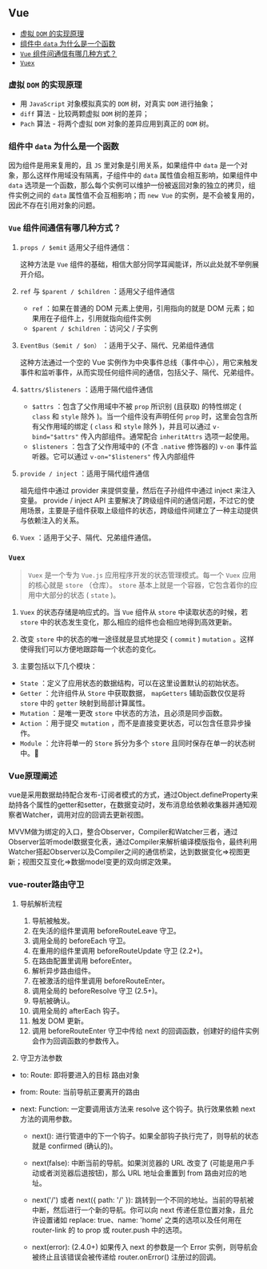 ## Vue

* [虚拟 `DOM` 的实现原理](#anchor1)
* [组件中 `data` 为什么是一个函数](#anchor2)
* [ `Vue` 组件间通信有哪几种方式？](#anchor3)
* [ `Vuex` ](#anchor4)

<span id="anchor1"></span>

### 虚拟 `DOM` 的实现原理

* 用 `JavaScript` 对象模拟真实的 `DOM` 树，对真实 `DOM` 进行抽象；
* `diff` 算法 - 比较两颗虚拟 `DOM` 树的差异；
* `Pach` 算法 - 将两个虚拟 `DOM` 对象的差异应用到真正的 `DOM` 树。

<span id="anchor2"></span>

### 组件中 `data` 为什么是一个函数

因为组件是用来复用的，且 `JS` 里对象是引用关系，如果组件中 `data` 是一个对象，那么这样作用域没有隔离，子组件中的 `data` 属性值会相互影响，如果组件中 `data` 选项是一个函数，那么每个实例可以维护一份被返回对象的独立的拷贝，组件实例之间的 `data` 属性值不会互相影响；而 `new Vue` 的实例，是不会被复用的，因此不存在引用对象的问题。

<span id="anchor3"></span>

### `Vue` 组件间通信有哪几种方式？

1. `props / $emit` 适用父子组件通信：

    这种方法是 `Vue` 组件的基础，相信大部分同学耳闻能详，所以此处就不举例展开介绍。

2. `ref` 与 `$parent / $children` ：适用父子组件通信

   + `ref` ：如果在普通的 DOM 元素上使用，引用指向的就是 DOM 元素；如果用在子组件上，引用就指向组件实例
   + `$parent / $children` ：访问父 / 子实例

3. `EventBus（$emit / $on）` ：适用于父子、隔代、兄弟组件通信

    这种方法通过一个空的 Vue 实例作为中央事件总线（事件中心），用它来触发事件和监听事件，从而实现任何组件间的通信，包括父子、隔代、兄弟组件。

4. `$attrs/$listeners` ：适用于隔代组件通信

   + `$attrs` ：包含了父作用域中不被 `prop` 所识别 (且获取) 的特性绑定 ( `class` 和 `style` 除外 )。当一个组件没有声明任何 `prop` 时，这里会包含所有父作用域的绑定 ( `class` 和 `style` 除外 )，并且可以通过 `v-bind="$attrs"` 传入内部组件。通常配合 `inheritAttrs` 选项一起使用。
   + `$listeners` ：包含了父作用域中的 (不含 `.native` 修饰器的) `v-on` 事件监听器。它可以通过 `v-on="$listeners"` 传入内部组件

05. `provide / inject` ：适用于隔代组件通信

    祖先组件中通过 provider 来提供变量，然后在子孙组件中通过 inject 来注入变量。 provide / inject API 主要解决了跨级组件间的通信问题，不过它的使用场景，主要是子组件获取上级组件的状态，跨级组件间建立了一种主动提供与依赖注入的关系。

06. `Vuex` ：适用于父子、隔代、兄弟组件通信。

<span id="anchor4"></span>

### `Vuex`

> `Vuex` 是一个专为 `Vue.js` 应用程序开发的状态管理模式。每一个 `Vuex` 应用的核心就是 `store` （仓库）。 `store` 基本上就是一个容器，它包含着你的应用中大部分的状态 ( `state` )。

01. `Vuex` 的状态存储是响应式的。当 `Vue` 组件从 `store` 中读取状态的时候，若 `store` 中的状态发生变化，那么相应的组件也会相应地得到高效更新。

2. 改变 `store` 中的状态的唯一途径就是显式地提交 ( `commit` ) `mutation` 。这样使得我们可以方便地跟踪每一个状态的变化。
03. 主要包括以下几个模块：

   + `State` ：定义了应用状态的数据结构，可以在这里设置默认的初始状态。
   + `Getter` ：允许组件从 `Store` 中获取数据， `mapGetters` 辅助函数仅仅是将 `store` 中的 `getter` 映射到局部计算属性。
   + `Mutation` ：是唯一更改 `store` 中状态的方法，且必须是同步函数。
   + `Action` ：用于提交 `mutation` ，而不是直接变更状态，可以包含任意异步操作。
   + `Module` ：允许将单一的 `Store` 拆分为多个 `store` 且同时保存在单一的状态树中。

### Vue原理阐述

vue是采用数据劫持配合发布-订阅者模式的方式，通过Object.defineProperty来劫持各个属性的getter和setter，在数据变动时，发布消息给依赖收集器并通知观察者Watcher，调用对应的回调去更新视图。

MVVM做为绑定的入口，整合Observer，Compiler和Watcher三者，通过Observer监听model数据变化表，通过Compiler来解析编译模版指令，最终利用Watcher搭起Observer以及Compiler之间的通信桥梁，达到数据变化=>视图更新；视图交互变化=>数据model变更的双向绑定效果。

### vue-router路由守卫

01. 导航解析流程
    01. 导航被触发。
    02. 在失活的组件里调用 beforeRouteLeave 守卫。
    03. 调用全局的 beforeEach 守卫。
    4. 在重用的组件里调用 beforeRouteUpdate 守卫 (2.2+)。
    05. 在路由配置里调用 beforeEnter。
    06. 解析异步路由组件。
    07. 在被激活的组件里调用 beforeRouteEnter。
    8. 调用全局的 beforeResolve 守卫 (2.5+)。
    09. 导航被确认。
    10. 调用全局的 afterEach 钩子。
    11. 触发 DOM 更新。
    12. 调用 beforeRouteEnter 守卫中传给 next 的回调函数，创建好的组件实例会作为回调函数的参数传入。

02. 守卫方法参数

* to: Route: 即将要进入的目标 路由对象

* from: Route: 当前导航正要离开的路由

* next: Function: 一定要调用该方法来 resolve 这个钩子。执行效果依赖 next 方法的调用参数。

    - next(): 进行管道中的下一个钩子。如果全部钩子执行完了，则导航的状态就是 confirmed (确认的)。

    - next(false): 中断当前的导航。如果浏览器的 URL 改变了 (可能是用户手动或者浏览器后退按钮)，那么 URL 地址会重置到 from 路由对应的地址。

    - next('/') 或者 next({ path: '/' }): 跳转到一个不同的地址。当前的导航被中断，然后进行一个新的导航。你可以向 next 传递任意位置对象，且允许设置诸如 replace: true、name: 'home' 之类的选项以及任何用在 router-link 的 to prop 或 router.push 中的选项。

    - next(error): (2.4.0+) 如果传入 next 的参数是一个 Error 实例，则导航会被终止且该错误会被传递给 router.onError() 注册过的回调。

